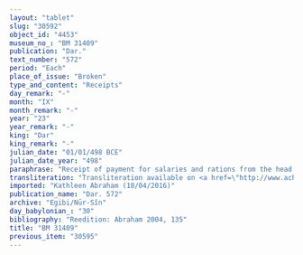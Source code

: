 ```yaml
---
layout: "tablet"
slug: "30592"
object_id: "4453"
museum_no_: "BM 31409"
publication: "Dar."
text_number: "572"
period: "Each"
place_of_issue: "Broken"
type_and_content: "Receipts"
day_remark: "-"
month: "IX"
month_remark: "-"
year: "23"
year_remark: "-"
king: "Dar"
king_remark: "-"
julian_date: "01/01/498 BCE"
julian_date_year: "498"
paraphrase: "Receipt of payment for salaries and rations from the head of the Egibi family.<br /> <strong>A</strong> receives payment (<em>eṭēru</em>)<em> </em>from <strong>B</strong> for the salary (<em>idū</em>) and rations (<em>kurummatu</em>) of <strong>C<sub>1</sub></strong>, <strong>C<sub>2</sub></strong> and <strong>C<sub>3</sub></strong> who went* for 3 months to Elam. The exact amount of silver received is probably lost in the broken part at the beginning of the tablet. Names of 3 witnesses and the scribe.<br /> <br /> *lit. who (went/will go) to (<em>adi</em>) Elam.<br /> <br /> <strong>A</strong>=Nergal-ēṭir/Kalbaya//&Scaron;umu-lib&scaron;i; <strong>B</strong>=&Scaron;irku/Iddinaya//Egibi (=Marduk-nāṣir-apli/Itti-Marduk-balāṭu//Egibi); <strong>C<sub>1</sub></strong>=Nab&ucirc;-iddin/<em><sup>m</sup>...</em>, brother of <strong>C<sub>2</sub></strong>; <strong>C<sub>2</sub></strong>=Zitti-Nab&ucirc;/<em><sup>m</sup>...</em>, brother of <strong>C<sub>1</sub></strong>; <strong>C<sub>3</sub></strong>=Sūqaya/Kalbaya"
transliteration: "Transliteration available on <a href=\"http://www.achemenet.com/fr/item/?/3349245==Strassmaier --Inschriften von Darius&l=a&c=1&t=1.4/6/96/1/1664936\" target=\"_blank\">Achemenet</a>"
imported: "Kathleen Abraham (18/04/2016)"
publication_name: "Dar. 572"
archive: "Egibi/Nūr-Sîn"
day_babylonian_: "30"
bibliography: "Reedition: Abraham 2004, 135"
title: "BM 31409"
previous_item: "30595"
---
```

